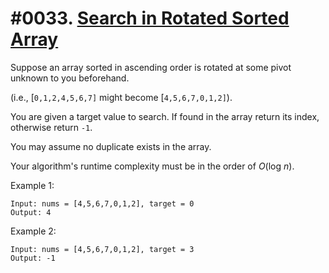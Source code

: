 # #0033. [Search in Rotated Sorted Array](https://leetcode.com/problems/search-in-rotated-sorted-array/description/) 

Suppose an array sorted in ascending order is rotated at some pivot unknown to you beforehand.

(i.e., [`0,1,2,4,5,6,7]` might become [`4,5,6,7,0,1,2]`).

You are given a target value to search. If found in the array return its index, otherwise return `-1`.

You may assume no duplicate exists in the array.

Your algorithm's runtime complexity must be in the order of _O_(log _n_).

Example 1:
    
    
    
    Input: nums = [4,5,6,7,0,1,2], target = 0
    Output: 4
    

Example 2:
    
    
    
    Input: nums = [4,5,6,7,0,1,2], target = 3
    Output: -1